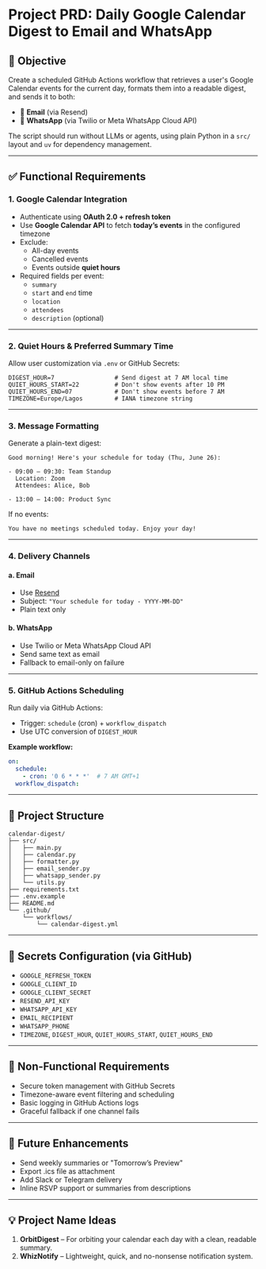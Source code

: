 # Project PRD: Daily Google Calendar Digest to Email and WhatsApp

## 🧭 Objective

Create a scheduled GitHub Actions workflow that retrieves a user's Google Calendar events for the current day, formats them into a readable digest, and sends it to both:

- 📧 **Email** (via Resend)
- 💬 **WhatsApp** (via Twilio or Meta WhatsApp Cloud API)

The script should run without LLMs or agents, using plain Python in a `src/` layout and `uv` for dependency management.

---

## ✅ Functional Requirements

### 1. Google Calendar Integration

- Authenticate using **OAuth 2.0 + refresh token**
- Use **Google Calendar API** to fetch **today’s events** in the configured timezone
- Exclude:
  - All-day events
  - Cancelled events
  - Events outside **quiet hours**
- Required fields per event:
  - `summary`
  - `start` and `end` time
  - `location`
  - `attendees`
  - `description` (optional)

---

### 2. Quiet Hours & Preferred Summary Time

Allow user customization via `.env` or GitHub Secrets:
```dotenv
DIGEST_HOUR=7                 # Send digest at 7 AM local time
QUIET_HOURS_START=22          # Don't show events after 10 PM
QUIET_HOURS_END=07            # Don't show events before 7 AM
TIMEZONE=Europe/Lagos         # IANA timezone string
```

---

### 3. Message Formatting

Generate a plain-text digest:
```
Good morning! Here's your schedule for today (Thu, June 26):

- 09:00 – 09:30: Team Standup
  Location: Zoom
  Attendees: Alice, Bob

- 13:00 – 14:00: Product Sync
```

If no events:
```
You have no meetings scheduled today. Enjoy your day!
```

---

### 4. Delivery Channels

#### a. Email
- Use [Resend](https://resend.com/)
- Subject: `"Your schedule for today - YYYY-MM-DD"`
- Plain text only

#### b. WhatsApp
- Use Twilio or Meta WhatsApp Cloud API
- Send same text as email
- Fallback to email-only on failure

---

### 5. GitHub Actions Scheduling

Run daily via GitHub Actions:

- Trigger: `schedule` (cron) + `workflow_dispatch`
- Use UTC conversion of `DIGEST_HOUR`

**Example workflow:**
```yaml
on:
  schedule:
    - cron: '0 6 * * *'  # 7 AM GMT+1
  workflow_dispatch:
```

---

## 🧱 Project Structure

```
calendar-digest/
├── src/
│   ├── main.py
│   ├── calendar.py
│   ├── formatter.py
│   ├── email_sender.py
│   ├── whatsapp_sender.py
│   └── utils.py
├── requirements.txt
├── .env.example
├── README.md
└── .github/
    └── workflows/
        └── calendar-digest.yml
```

---

## 🔐 Secrets Configuration (via GitHub)

- `GOOGLE_REFRESH_TOKEN`
- `GOOGLE_CLIENT_ID`
- `GOOGLE_CLIENT_SECRET`
- `RESEND_API_KEY`
- `WHATSAPP_API_KEY`
- `EMAIL_RECIPIENT`
- `WHATSAPP_PHONE`
- `TIMEZONE`, `DIGEST_HOUR`, `QUIET_HOURS_START`, `QUIET_HOURS_END`

---

## 🧪 Non-Functional Requirements

- Secure token management with GitHub Secrets
- Timezone-aware event filtering and scheduling
- Basic logging in GitHub Actions logs
- Graceful fallback if one channel fails

---

## 🌱 Future Enhancements

- Send weekly summaries or "Tomorrow’s Preview"
- Export .ics file as attachment
- Add Slack or Telegram delivery
- Inline RSVP support or summaries from descriptions

---

## 💡 Project Name Ideas

1. **OrbitDigest** – For orbiting your calendar each day with a clean, readable summary.
2. **WhizNotify** – Lightweight, quick, and no-nonsense notification system.
